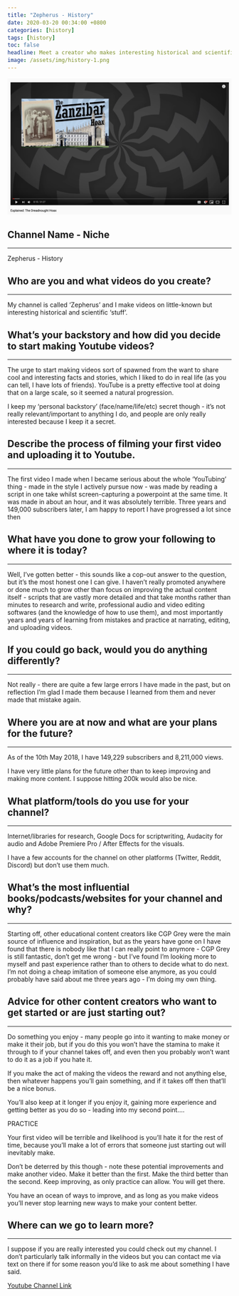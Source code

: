 ```yaml
---
title: "Zepherus - History"
date: 2020-03-20 00:34:00 +0800
categories: [history]
tags: [history]
toc: false
headline: Meet a creator who makes interesting historical and scientific videos, and produces them for his 200k subscribers.
image: /assets/img/history-1.png
---
```


[![Anime](/assets/img/history-1.png)](https://www.youtube.com/watch?v=9FAwCliXR0o)

## Channel Name - Niche
_______________________

Zepherus - History


## Who are you and what videos do you create?
_____________________________________________

My channel is called ‘Zepherus’ and I make videos on little-known but interesting historical and scientific ‘stuff’.

## What’s your backstory and how did you decide to start making Youtube videos?
_______________________________________________________________________________

The urge to start making videos sort of spawned from the want to share cool and interesting facts and stories, which I liked to do in real life (as you can tell, I have lots of friends). YouTube is a pretty effective tool at doing that on a large scale, so it seemed a natural progression.

I keep my ‘personal backstory’ (face/name/life/etc) secret though - it’s not really relevant/important to anything I do, and people are only really interested because I keep it a secret.



## Describe the process of filming your first video and uploading it to Youtube.
________________________________________________________________________________

The first video I made when I became serious about the whole ‘YouTubing’ thing - made in the style I actively pursue now - was made by reading a script in one take whilst screen-capturing a powerpoint at the same time. It was made in about an hour, and it was absolutely terrible.
Three years and 149,000 subscribers later, I am happy to report I have progressed a lot since then




## What have you done to grow your following to where it is today?
__________________________________________________________________

Well, I’ve gotten better - this sounds like a cop-out answer to the question, but it’s the most honest one I can give. I haven’t really promoted anywhere or done much to grow other than focus on improving the actual content itself - scripts that are vastly more detailed and that take months rather than minutes to research and write, professional audio and video editing softwares (and the knowledge of how to use them), and most importantly years and years of learning from mistakes and practice at narrating, editing, and uploading videos.


## If you could go back, would you do anything differently?
___________________________________________________________

Not really - there are quite a few large errors I have made in the past, but on reflection I’m glad I made them because I learned from them and never made that mistake again.




## Where you are at now and what are your plans for the future?
_______________________________________________________________

As of the 10th May 2018, I have 149,229 subscribers and 8,211,000 views.

I have very little plans for the future other than to keep improving and making more content.
I suppose hitting 200k would also be nice.



## What platform/tools do you use for your channel?
___________________________________________________

Internet/libraries for research, Google Docs for scriptwriting, Audacity for audio and Adobe Premiere Pro / After Effects for the visuals.

I have a few accounts for the channel on other platforms (Twitter, Reddit, Discord) but don’t use them much.  


## What’s the most influential books/podcasts/websites for your channel and why?
________________________________________________________________________________

Starting off, other educational content creators like CGP Grey were the main source of influence and inspiration, but as the years have gone on I have found that there is nobody like that I can really point to anymore - CGP Grey is still fantastic, don’t get me wrong - but I’ve found I’m looking more to myself and past experience rather than to others to decide what to do next.
I’m not doing a cheap imitation of someone else anymore, as you could probably have said about me three years ago - I’m doing my own thing.


## Advice for other content creators who want to get started or are just starting out?
______________________________________________________________________________________

Do something you enjoy - many people go into it wanting to make money or make it their job, but if you do this you won’t have the stamina to make it through to if your channel takes off, and even then you probably won’t want to do it as a job if you hate it.

If you make the act of making the videos the reward and not anything else, then whatever happens you’ll gain something, and if it takes off then that’ll be a nice bonus.

You’ll also keep at it longer if you enjoy it, gaining more experience and getting better as you do so - leading into my second point….

PRACTICE

Your first video will be terrible and likelihood is you’ll hate it for the rest of time, because you’ll make a lot of errors that someone just starting out will inevitably make.

Don’t be deterred by this though - note these potential improvements and make another video. Make it better than the first. Make the third better than the second. Keep improving, as only practice can allow. You will get there.

You have an ocean of ways to improve, and as long as you make videos you’ll never stop learning new ways to make your content better.


## Where can we go to learn more?
_________________________________

I suppose if you are really interested you could check out my channel. I don’t particularly talk informally in the videos but you can contact me via text on there if for some reason you’d like to ask me about something I have said.


[Youtube Channel Link](https://www.youtube.com/channel/UC-x0TtqNsBBQAQzFLnKZHnw)
